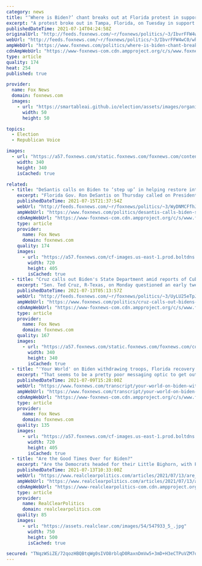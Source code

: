 ```yaml
---
category: news
title: "‘Where is Biden?’ chant breaks out at Florida protest in support of Cuba"
excerpt: "A protest broke out in Tampa, Florida, on Tuesday in support of the anti-government protesters in Cuba and participants appealed to the Biden administration to take a firmer stance on the crackdown in Havana."
publishedDateTime: 2021-07-14T04:24:58Z
originalUrl: "http://feeds.foxnews.com/~r/foxnews/politics/~3/IbvrFFW4wC0/where-is-biden-chant-breaks-out-at-florida-protest-in-support-of-cuba"
webUrl: "http://feeds.foxnews.com/~r/foxnews/politics/~3/IbvrFFW4wC0/where-is-biden-chant-breaks-out-at-florida-protest-in-support-of-cuba"
ampWebUrl: "https://www.foxnews.com/politics/where-is-biden-chant-breaks-out-at-florida-protest-in-support-of-cuba.amp"
cdnAmpWebUrl: "https://www-foxnews-com.cdn.ampproject.org/c/s/www.foxnews.com/politics/where-is-biden-chant-breaks-out-at-florida-protest-in-support-of-cuba.amp"
type: article
quality: 174
heat: 254
published: true

provider:
  name: Fox News
  domain: foxnews.com
  images:
    - url: "https://smartableai.github.io/election/assets/images/organizations/foxnews.com-50x50.jpg"
      width: 50
      height: 50

topics:
  - Election
  - Republican Voice

images:
  - url: "https://a57.foxnews.com/static.foxnews.com/foxnews.com/content/uploads/2018/09/340/340/demarche.jpg?ve=1&tl=1"
    width: 340
    height: 340
    isCached: true

related:
  - title: "DeSantis calls on Biden to ‘step up’ in helping restore internet to Cuba"
    excerpt: "Florida Gov. Ron DeSantis on Thursday called on President Biden needs to help restore internet to Cuba after it was shut down by authorities in an effort to clamp down on the spread of information amid protests that broke out on the island nation."
    publishedDateTime: 2021-07-15T21:37:54Z
    webUrl: "http://feeds.foxnews.com/~r/foxnews/politics/~3/WyDNMCFfhJ8/desantis-calls-biden-step-up-helping-restore-internet-cuba"
    ampWebUrl: "https://www.foxnews.com/politics/desantis-calls-biden-step-up-helping-restore-internet-cuba.amp"
    cdnAmpWebUrl: "https://www-foxnews-com.cdn.ampproject.org/c/s/www.foxnews.com/politics/desantis-calls-biden-step-up-helping-restore-internet-cuba.amp"
    type: article
    provider:
      name: Fox News
      domain: foxnews.com
    quality: 174
    images:
      - url: "https://a57.foxnews.com/cf-images.us-east-1.prod.boltdns.net/v1/static/694940094001/18a6cae7-fb38-4b57-a91b-614f000b8fd0/350b211e-b183-4ce9-a64f-3c54b3608a00/1280x720/match/720/405/image.jpg?ve=1&tl=1"
        width: 720
        height: 405
        isCached: true
  - title: "Cruz calls out Biden's State Department amid reports of Cuba’s crackdown on protesters"
    excerpt: "Sen. Ted Cruz, R-Texas, on Monday questioned an early tweet from the U.S. State Department that seemed to assure Americans that the right to peaceful assembly is observed in Cuba amid new reports of a punishing crackdown by the government and an emerging “list of missing persons.”"
    publishedDateTime: 2021-07-13T05:13:57Z
    webUrl: "http://feeds.foxnews.com/~r/foxnews/politics/~3/UyLU25eTpJA/cruz-calls-out-bidens-state-department-amid-reports-of-cubas-crackdown-on-protesters"
    ampWebUrl: "https://www.foxnews.com/politics/cruz-calls-out-bidens-state-department-amid-reports-of-cubas-crackdown-on-protesters.amp"
    cdnAmpWebUrl: "https://www-foxnews-com.cdn.ampproject.org/c/s/www.foxnews.com/politics/cruz-calls-out-bidens-state-department-amid-reports-of-cubas-crackdown-on-protesters.amp"
    type: article
    provider:
      name: Fox News
      domain: foxnews.com
    quality: 167
    images:
      - url: "https://a57.foxnews.com/static.foxnews.com/foxnews.com/content/uploads/2018/09/340/340/demarche.jpg?ve=1&tl=1"
        width: 340
        height: 340
        isCached: true
  - title: "'Your World' on Biden withdrawing troops, Florida recovery efforts"
    excerpt: "That seems to be a pretty poor messaging optic to get out of there, but, overall, to leave and withdraw the troops, it's the old cliche of just ripping off the Band-Aid. It has to be done. There's a lot of forces behind this that are slow-rolling it and that benefit monetarily and economically and geopolitically from us being there."
    publishedDateTime: 2021-07-09T15:28:00Z
    webUrl: "https://www.foxnews.com/transcript/your-world-on-biden-withdrawing-troops-florida-recovery-efforts"
    ampWebUrl: "https://www.foxnews.com/transcript/your-world-on-biden-withdrawing-troops-florida-recovery-efforts.amp"
    cdnAmpWebUrl: "https://www-foxnews-com.cdn.ampproject.org/c/s/www.foxnews.com/transcript/your-world-on-biden-withdrawing-troops-florida-recovery-efforts.amp"
    type: article
    provider:
      name: Fox News
      domain: foxnews.com
    quality: 135
    images:
      - url: "https://a57.foxnews.com/cf-images.us-east-1.prod.boltdns.net/v1/static/694940094001/36252476-19c9-4a59-a6d4-df7224b15714/53c54f86-6bf4-4bc5-a5bd-04fada55dcfd/1280x720/match/720/405/image.jpg?ve=1&tl=1"
        width: 720
        height: 405
        isCached: true
  - title: "Are the Good Times Over for Biden?"
    excerpt: "Are the Democrats headed for their Little Bighorn, with President Joe Biden as Col. Custer? The wish, you suggest, is father to the thought. Yet, consider."
    publishedDateTime: 2021-07-13T10:33:00Z
    webUrl: "https://www.realclearpolitics.com/articles/2021/07/13/are_the_good_times_over_for_biden_146067.html"
    ampWebUrl: "https://www.realclearpolitics.com/articles/2021/07/13/are_the_good_times_over_for_biden_146067.amp.html"
    cdnAmpWebUrl: "https://www-realclearpolitics-com.cdn.ampproject.org/c/s/www.realclearpolitics.com/articles/2021/07/13/are_the_good_times_over_for_biden_146067.amp.html"
    type: article
    provider:
      name: RealClearPolitics
      domain: realclearpolitics.com
    quality: 85
    images:
      - url: "https://assets.realclear.com/images/54/547933_5_.jpg"
        width: 750
        height: 500
        isCached: true

secured: "TNqzWSiZE/72qozHBQBtqWg0sIVO8rblqD0RaxnDmVw5+3mD+H3eCTPuVZM7oXqZYHr2NDJL8JjZO9F0qjL/HTEfpIS434C/bpU0CC8LllEDRKu4FDONfnOB7NFJeZie9mGBtFXN7Coh/Lz2y5cDmNY4Pz9yAFu8pL1/Xs9nCy6srcgnUR26eVUkdDm3APUIKfWR+6GhWupM2U1Tio4DsHuVPp3nu7jj6dPk2YPSjzJTUjnWcYOuPQWPUF9DsOd+kXhha8SxGZ7y8g2qBcgEgS5bX9Z/PoPsaKsbGXwVbyuMwCkdhaDtYCkPWDB7noKEHG0i1XQqmjfFb4wU3ZJVNe450JHD4I6GxxXOk9bje9E=;W/ehCrwbH3HjfJ8qqtsVOA=="
---
```


